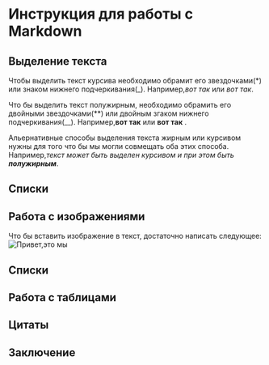 # Инструкция для работы с Markdown

## Выделение текста

Чтобы выделить текст курсива необходимо обрамит его звездочками(*) или знаком нижнего подчеркивания(_). Например,*вот так* или _вот так_.

Что бы выделить текст полужирным, необходимо обрамить его двойными звездочками(**) или двойным згаком нижнего подчеркивания(__).
Например,**вот так** или __вот так__ .

Альернативные способы выделения текста жирным или курсивом нужны для того что бы мы могли совмещать оба этих способа. Например,_текст может быть выделен курсивом и при этом быть **полужирным**_.


## Списки

## Работа с изображениями 
Что бы вставить изображение в текст, достаточно написать следующее:
![Привет,это мы](you.jpg) 

## Списки

## Работа с таблицами

## Цитаты

## Заключение 